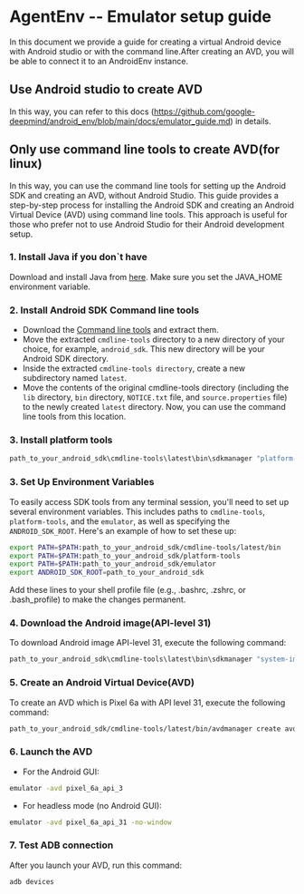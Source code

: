 # AgentEnv -- Emulator setup guide

In this document we provide a guide for creating a virtual Android device with Android studio or with the command line.After creating an AVD, you will be able to connect it to an AndroidEnv instance.

## Use Android studio to create AVD
In this way, you can refer to this docs (https://github.com/google-deepmind/android_env/blob/main/docs/emulator_guide.md) in details.

## Only use command line tools to create AVD(for linux)

In this way, you can use the command line tools for setting up the Android SDK and creating an AVD, without Android Studio. This guide provides a step-by-step process for installing the Android SDK and creating an Android Virtual Device (AVD) using command line tools. This approach is useful for those who prefer not to use Android Studio for their Android development setup.

### 1. Install Java if you don`t have
Download and install Java from [here](https://www.oracle.com/java/technologies/downloads/). Make sure you set the JAVA_HOME environment variable.

### 2. Install Android SDK Command line tools
   - Download the [Command line tools](https://developer.android.com/studio) and extract them.
   - Move the extracted `cmdline-tools` directory to a new directory of your choice, for example, `android_sdk`. This new directory will be your Android SDK directory.
   - Inside the extracted `cmdline-tools directory`, create a new subdirectory named `latest`.
   - Move the contents of the original cmdline-tools directory (including the `lib` directory, `bin` directory, `NOTICE.txt` file, and `source.properties` file) to the newly created `latest` directory. Now, you can use the command line tools from this location. 

### 3. Install platform tools

```bash
path_to_your_android_sdk\cmdline-tools\latest\bin\sdkmanager "platform-tools" "platforms;android-31"
```
### 3. Set Up Environment Variables

To easily access SDK tools from any terminal session, you'll need to set up several environment variables. This includes paths to `cmdline-tools`, `platform-tools`, and the `emulator`, as well as specifying the `ANDROID_SDK_ROOT`. Here's an example of how to set these up:

```bash
export PATH=$PATH:path_to_your_android_sdk/cmdline-tools/latest/bin
export PATH=$PATH:path_to_your_android_sdk/platform-tools
export PATH=$PATH:path_to_your_android_sdk/emulator
export ANDROID_SDK_ROOT=path_to_your_android_sdk
```
Add these lines to your shell profile file (e.g., .bashrc, .zshrc, or .bash_profile) to make the changes permanent.

### 4. Download the Android image(API-level 31)
To download Android image API-level 31, execute the following command:
```bash
path_to_your_android_sdk\cmdline-tools\latest\bin\sdkmanager "system-images;android-31;google_apis_playstore;x86_64"
```

### 5. Create an Android Virtual Device(AVD)
To create an AVD which is Pixel 6a with API level 31, execute the following command:
```bash
path_to_your_android_sdk/cmdline-tools/latest/bin/avdmanager create avd -n pixel_6a_api_31 -k "system-images;android-31;google_apis_playstore;x86_64" --device "pixel_6a"
```

### 6. Launch the AVD
   - For the Android GUI:
   ```bash
   emulator -avd pixel_6a_api_3
   ```
   - For headless mode (no Android GUI):
   ```bash
   emulator -avd pixel_6a_api_31 -no-window
   ```

### 7. Test ADB connection
After you launch your AVD, run this command:
```bash
adb devices
```

